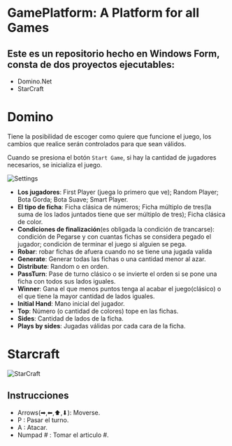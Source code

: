 # GamePlatform: A Platform for all Games
## Este es un repositorio hecho en Windows Form, consta de dos proyectos ejecutables:
 
 - Domino.Net
 - StarCraft
 
 # Domino
Tiene la posibilidad de escoger como quiere que funcione el juego, los cambios que realice serán controlados para que sean válidos. 

Cuando se presiona el botón ` Start Game `, si hay la cantidad de jugadores necesarios, se inicializa el juego.

![Settings](https://user-images.githubusercontent.com/96163553/179044833-734a1429-638c-490c-aa09-721ba9b121a4.png)

- __Los jugadores__: First Player (juega lo primero que ve); Random Player; Bota Gorda; Bota Suave; Smart Player.
- __El tipo de ficha__: Ficha clásica de números; Ficha múltiplo de tres(la suma de los lados juntados tiene que ser múltiplo de tres);  Ficha clásica de color.
- __Condiciones de finalización__(es obligada la condición de trancarse): condición de Pegarse y con cuantas fichas se considera pegado el jugador; condición de terminar el juego si alguien se pega.
- __Robar__: robar fichas de afuera cuando no se tiene una jugada valida
- __Generate__: Generar todas las fichas o una cantidad menor al azar.
- __Distribute__: Random o en orden.
- __PassTurn__: Pase de turno clásico o se invierte el orden si se pone una ficha con todos sus lados iguales.
- __Winner__: Gana el que menos puntos tenga al acabar el juego(clásico) o el que tiene la mayor cantidad de lados iguales.
- __Initial Hand__: Mano inicial del jugador.
- __Top__: Número (o cantidad de colores) tope en las fichas.
- __Sides__: Cantidad de lados de la ficha.
- __Plays by sides__: Jugadas válidas por cada cara de la ficha.

# Starcraft
![StarCraft](https://user-images.githubusercontent.com/96163553/179049857-4bb5aa47-63ee-451e-9182-6c754c2f2e7b.png)
## Instrucciones
- Arrows(➡,⬅,⬆,⬇): Moverse.
- P : Pasar el turno.
- A : Atacar.
- Numpad # : Tomar el articulo #.



